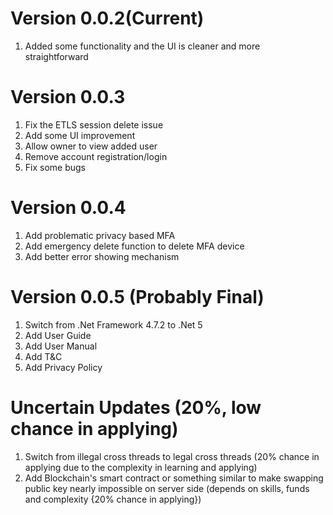 # Version 0.0.2(Current)
1. Added some functionality and the UI is cleaner and more straightforward

# Version 0.0.3
1. Fix the ETLS session delete issue
2. Add some UI improvement
3. Allow owner to view added user
4. Remove account registration/login
5. Fix some bugs

# Version 0.0.4
1. Add problematic privacy based MFA
2. Add emergency delete function to delete MFA device
3. Add better error showing mechanism

# Version 0.0.5 (Probably Final)
1. Switch from .Net Framework 4.7.2 to .Net 5
2. Add User Guide
3. Add User Manual
4. Add T&C
5. Add Privacy Policy

# Uncertain Updates (20%, low chance in applying)
1. Switch from illegal cross threads to legal cross threads
(20% chance in applying due to the complexity in learning and applying)
2. Add Blockchain's smart contract or something similar to make swapping
public key nearly impossible on server side (depends on skills, funds and
complexity {20% chance in applying})
